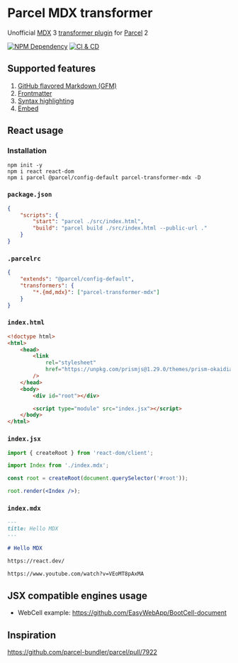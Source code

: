 # Parcel MDX transformer

Unofficial [MDX][1] 3 [transformer plugin][2] for [Parcel][3] 2

[![NPM Dependency](https://img.shields.io/librariesio/github/EasyWebApp/Parcel-transformer-MDX.svg)][4]
[![CI & CD](https://github.com/EasyWebApp/Parcel-transformer-MDX/actions/workflows/main.yml/badge.svg)][5]

## Supported features

1. [GitHub flavored Markdown (GFM)](https://github.com/remarkjs/remark-gfm)
2. [Frontmatter](https://github.com/remarkjs/remark-frontmatter)
3. [Syntax highlighting](https://github.com/mapbox/rehype-prism)
4. [Embed](https://github.com/remark-embedder/core)

## React usage

### Installation

```shell
npm init -y
npm i react react-dom
npm i parcel @parcel/config-default parcel-transformer-mdx -D
```

### `package.json`

```json
{
    "scripts": {
        "start": "parcel ./src/index.html",
        "build": "parcel build ./src/index.html --public-url ."
    }
}
```

### `.parcelrc`

```json
{
    "extends": "@parcel/config-default",
    "transformers": {
        "*.{md,mdx}": ["parcel-transformer-mdx"]
    }
}
```

### `index.html`

```html
<!doctype html>
<html>
    <head>
        <link
            rel="stylesheet"
            href="https://unpkg.com/prismjs@1.29.0/themes/prism-okaidia.css"
        />
    </head>
    <body>
        <div id="root"></div>

        <script type="module" src="index.jsx"></script>
    </body>
</html>
```

### `index.jsx`

```jsx
import { createRoot } from 'react-dom/client';

import Index from './index.mdx';

const root = createRoot(document.querySelector('#root'));

root.render(<Index />);
```

### `index.mdx`

```markdown
---
title: Hello MDX
---

# Hello MDX

https://react.dev/

https://www.youtube.com/watch?v=VEoMT8pAxMA
```

## JSX compatible engines usage

-   WebCell example: https://github.com/EasyWebApp/BootCell-document

## Inspiration

https://github.com/parcel-bundler/parcel/pull/7922

[1]: https://mdxjs.com/
[2]: https://parceljs.org/plugin-system/transformer/
[3]: https://parceljs.org/
[4]: https://libraries.io/npm/parcel-transformer-mdx
[5]: https://github.com/EasyWebApp/Parcel-transformer-MDX/actions/workflows/main.yml
